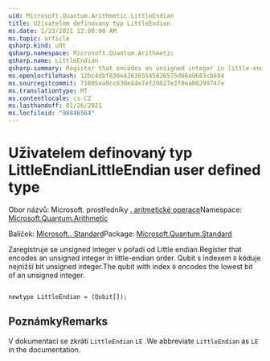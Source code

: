 ```yaml
---
uid: Microsoft.Quantum.Arithmetic.LittleEndian
title: Uživatelem definovaný typ LittleEndian
ms.date: 1/23/2021 12:00:00 AM
ms.topic: article
qsharp.kind: udt
qsharp.namespace: Microsoft.Quantum.Arithmetic
qsharp.name: LittleEndian
qsharp.summary: Register that encodes an unsigned integer in little-endian order. The qubit with index `0` encodes the lowest bit of an unsigned integer.
ms.openlocfilehash: 12bc4dbf830e426365545826575d66a9683cb694
ms.sourcegitcommit: 71605ea9cc630e84e7ef29027e1f0ea06299747e
ms.translationtype: MT
ms.contentlocale: cs-CZ
ms.lasthandoff: 01/26/2021
ms.locfileid: "98846564"
---
```

# <a name="littleendian-user-defined-type"></a><span data-ttu-id="f68d7-102">Uživatelem definovaný typ LittleEndian</span><span class="sxs-lookup"><span data-stu-id="f68d7-102">LittleEndian user defined type</span></span>

<span data-ttu-id="f68d7-103">Obor názvů: Microsoft. prostředníky [. aritmetické operace](xref:Microsoft.Quantum.Arithmetic)</span><span class="sxs-lookup"><span data-stu-id="f68d7-103">Namespace: [Microsoft.Quantum.Arithmetic](xref:Microsoft.Quantum.Arithmetic)</span></span>

<span data-ttu-id="f68d7-104">Balíček: [Microsoft.. Standard](https://nuget.org/packages/Microsoft.Quantum.Standard)</span><span class="sxs-lookup"><span data-stu-id="f68d7-104">Package: [Microsoft.Quantum.Standard](https://nuget.org/packages/Microsoft.Quantum.Standard)</span></span>


<span data-ttu-id="f68d7-105">Zaregistruje se unsigned integer v pořadí od Little endian.</span><span class="sxs-lookup"><span data-stu-id="f68d7-105">Register that encodes an unsigned integer in little-endian order.</span></span> <span data-ttu-id="f68d7-106">Qubit s indexem `0` kóduje nejnižší bit unsigned integer.</span><span class="sxs-lookup"><span data-stu-id="f68d7-106">The qubit with index `0` encodes the lowest bit of an unsigned integer.</span></span>

```qsharp

newtype LittleEndian = (Qubit[]);
```



## <a name="remarks"></a><span data-ttu-id="f68d7-107">Poznámky</span><span class="sxs-lookup"><span data-stu-id="f68d7-107">Remarks</span></span>

<span data-ttu-id="f68d7-108">V dokumentaci se zkrátí `LittleEndian` `LE` .</span><span class="sxs-lookup"><span data-stu-id="f68d7-108">We abbreviate `LittleEndian` as `LE` in the documentation.</span></span>